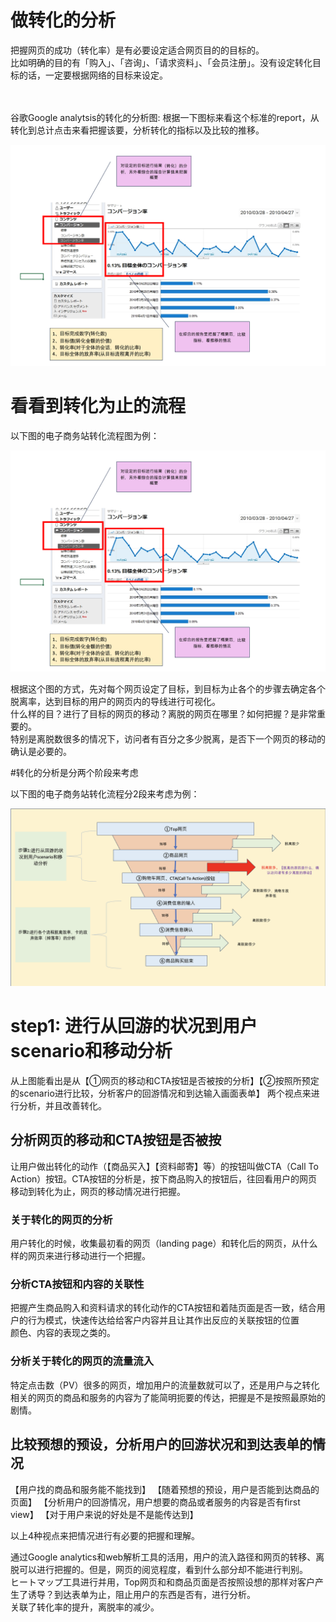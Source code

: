 # 做转化的分析

<p>把握网页的成功（转化率）是有必要设定适合网页目的的目标的。<br>
比如明确的目的有「购入」、「咨询」、「请求资料」、「会员注册」。没有设定转化目标的话，一定要根据网络的目标来设定。
</p>　

<p>谷歌Google analytsis的转化的分析图:
根据一下图标来看这个标准的report，从转化到总计点击来看把握该要，分析转化的指标以及比较的推移。

![谷歌Google analytsis的转化分析](https://github.com/Seankharisma/Data_Analysis_Project/blob/master/Web%20analyst/Web%E8%A7%A3%E6%9E%90/picture/Google%20_analytsis_Conversion.png)

</p>

# 看看到转化为止的流程
<p>以下图的电子商务站转化流程图为例：

![ECwebコンバージョンフロー](https://github.com/Seankharisma/Data_Analysis_Project/blob/master/Web%20analyst/Web%E8%A7%A3%E6%9E%90/picture/Google%20_analytsis_Conversion.png)

根据这个图的方式，先对每个网页设定了目标，到目标为止各个的步骤去确定各个脱离率，达到目标的用户的网页内的导线进行可视化。<br>
什么样的目？进行了目标的网页的移动？离脱的网页在哪里？如何把握？是非常重要的。<br>
特别是离脱数很多的情况下，访问者有百分之多少脱离，是否下一个网页的移动的确认是必要的。
</p>

#转化的分析是分两个阶段来考虑
<p>以下图的电子商务站转化流程分2段来考虑为例：

![ECwebコンバージョン2steps](https://github.com/Seankharisma/Data_Analysis_Project/blob/master/Web%20analyst/Web%E8%A7%A3%E6%9E%90/picture/ec_site_Conversion_2steps.png)


</p>

# step1: 进行从回游的状况到用户scenario和移动分析

从上图能看出是从【①网页的移动和CTA按钮是否被按的分析】【②按照所预定的scenario进行比较，分析客户的回游情况和到达输入画面表单】
两个视点来进行分析，并且改善转化。

## 分析网页的移动和CTA按钮是否被按
让用户做出转化的动作（【商品买入】【资料邮寄】等）的按钮叫做CTA（Call To Action）按钮。CTA按钮的分析是，按下商品购入的按钮后，往回看用户的网页
移动到转化为止，网页的移动情况进行把握。

### 关于转化的网页的分析
用户转化的时候，收集最初看的网页（landing page）和转化后的网页，从什么样的网页来进行移动进行一个把握。

### 分析CTA按钮和内容的关联性
把握产生商品购入和资料请求的转化动作的CTA按钮和着陆页面是否一致，结合用户的行为模式，快速传达给给客户内容并且让其作出反应的关联按钮的位置<br>
颜色、内容的表现之类的。

### 分析关于转化的网页的流量流入
特定点击数（PV）很多的网页，增加用户的流量数就可以了，还是用户与之转化相关的网页的商品和服务的内容为了能简明扼要的传达，把握是不是按照最原始的剧情。

## 比较预想的预设，分析用户的回游状况和到达表单的情况
<p>
【用户找的商品和服务能不能找到】
【随着预想的预设，用户是否能到达商品的页面】
【分析用户的回游情况，用户想要的商品或者服务的内容是否有first view】
【对于用户来说的好处是不是能传达到】

以上4种视点来把情况进行有必要的把握和理解。
</p>
<p>
通过Google analytics和web解析工具的活用，用户的流入路径和网页的转移、离脱可以进行把握的。但是，网页的阅览程度，看到什么部分却不能进行判别。<br>
ヒートマップ工具进行并用，Top网页和和商品页面是否按照设想的那样对客户产生了诱导？到达表单为止，阻止用户的东西是否有，进行分析。<br>
关联了转化率的提升，离脱率的减少。
</p>
